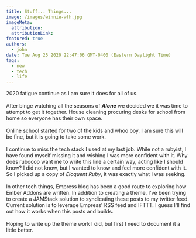 ```yaml
---
title: Stuff... Things... 
image: /images/winnie-wfh.jpg
imageMeta:
  attribution:
  attributionLink:
featured: true
authors: 
  - john
date: Tue Aug 25 2020 22:47:06 GMT-0400 (Eastern Daylight Time)
tags:
  - new
  - tech
  - life
---
```

2020 fatigue continue as I am sure it does for all of us. 
<br><br>
After binge watching all the seasons of **_Alone_** we decided we it was time to attempt to get it together. House cleaning procuring
desks for school from home so everyone has their own space. 
<br><br>
Online school started for two of the kids and whoo boy. I am sure this will be fine, but it is going to take some work. 
<br><br>
I continue to miss the tech stack I used at my last job. While not a rubyist, I have found myself missing it and wishing I was
more confident with it. Why does rubocop want me to write this line a certain way, acting like I should know? I did not know, but I wanted
to know and feel more confident with it. So I picked up a copy of _Eloquent Ruby_, it was exactly what I was seeking.
<br><br>
In other tech things, Empress blog has been a good route to exploring how Ember Addons are written. In addition to creating a theme, I've been 
trying to create a JAMStack solution to syndicating these posts to my twitter feed. Current solution is to leverage Empress' RSS feed and IFTTT. 
I guess I'll find out how it works when this posts and builds.
<br><br>
Hoping to write up the theme work I did, but first I need to document it a little better. 
